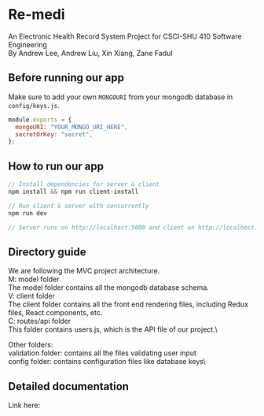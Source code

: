 # Re-medi

An Electronic Health Record System Project for CSCI-SHU 410 Software Engineering\
By Andrew Lee, Andrew Liu, Xin Xiang, Zane Fadul

## Before running our app

Make sure to add your own `MONGOURI` from your mongodb database in `config/keys.js`.

```javascript
module.exports = {
  mongoURI: "YOUR_MONGO_URI_HERE",
  secretOrKey: "secret",
};
```

## How to run our app

```javascript
// Install dependencies for server & client
npm install && npm run client-install

// Run client & server with concurrently
npm run dev

// Server runs on http://localhost:5000 and client on http://localhost:3000
```

## Directory guide

We are following the MVC project architecture.\
M: model folder\
 The model folder contains all the mongodb database schema.\
V: client folder\
 The client folder contains all the front end rendering files, including Redux files, React components, etc.\
C: routes/api folder\
 This folder contains users.js, which is the API file of our project.\

Other folders:\
validation folder: contains all the files validating user input\
config folder: contains configuration files like database keys\

## Detailed documentation

Link here:
